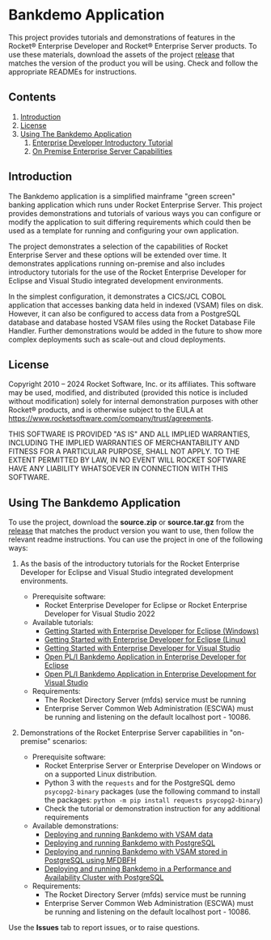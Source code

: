# Bankdemo Application
This project provides tutorials and demonstrations of features in the Rocket&reg; Enterprise Developer and Rocket&reg; Enterprise Server products.
To use these materials, download the assets of the project [release](https://github.com/RocketSoftware/BankDemo/releases) that matches the version of the product you will be using. Check and follow the appropriate READMEs for instructions.

## Contents

1. [Introduction](#intro)
1. [License](#license)
1. [Using The Bankdemo Application](#using)
    1. [Enterprise Developer Introductory Tutorial](#tutorial)
    1. [On Premise Enterprise Server Capabilities](#onprem)


## <a name="intro"></a>Introduction

The Bankdemo application is a simplified mainframe "green screen" banking application which runs under Rocket
Enterprise Server. This project provides demonstrations and tutorials of various ways you can configure or modify the application
to suit differing requirements which could then be used as a template for running and configuring your own application.

The project demonstrates a selection of the capabilities of Rocket Enterprise Server and these options will be extended over time. 
It demonstrates applications running on-premise and also includes introductory tutorials for the use of
the Rocket Enterprise Developer for Eclipse and Visual Studio integrated development environments.

In the simplest configuration, it demonstrates a CICS/JCL COBOL application that accesses banking data held in indexed (VSAM) files on disk. However, it can also be configured to access data from a PostgreSQL database and database hosted VSAM files using the Rocket Database File Handler. Further demonstrations would be added in the future to show more complex deployments such as scale-out and cloud deployments.

## <a name="license"></a>License

Copyright 2010 – 2024 Rocket Software, Inc. or its affiliates. 
This software may be used, modified, and distributed 
(provided this notice is included without modification)
solely for internal demonstration purposes with other 
Rocket® products, and is otherwise subject to the EULA at
https://www.rocketsoftware.com/company/trust/agreements.

THIS SOFTWARE IS PROVIDED "AS IS" AND ALL IMPLIED
WARRANTIES, INCLUDING THE IMPLIED WARRANTIES OF
MERCHANTABILITY AND FITNESS FOR A PARTICULAR PURPOSE,
SHALL NOT APPLY.
TO THE EXTENT PERMITTED BY LAW, IN NO EVENT WILL 
ROCKET SOFTWARE HAVE ANY LIABILITY WHATSOEVER IN CONNECTION
WITH THIS SOFTWARE.


## <a name="using"></a>Using The Bankdemo Application
To use the project, download the **source.zip** or **source.tar.gz** from the [release](https://github.com/RocketSoftware/BankDemo/releases) that matches the product version you want to use, then follow the relevant readme instructions. You can use the project in one of the following ways:
1. <a name="tutorial"></a> As the basis of the introductory tutorials for the Rocket Enterprise Developer for Eclipse and Visual Studio integrated development environments.
    - Prerequisite software: 
        - Rocket Enterprise Developer for Eclipse or Rocket Enterprise Developer for Visual Studio 2022
    - Available tutorials:
        - [Getting Started with Enterprise Developer for Eclipse (Windows)](tutorial/gettingstarted/eclipse/README.md)
        - [Getting Started with Enterprise Developer for Eclipse (Linux)](tutorial/gettingstarted/eclipseux/readme.md)
        - [Getting Started with Enterprise Developer for Visual Studio](tutorial/gettingstarted/visualstudio/readme.md)
        - [Open PL/I Bankdemo Application in Enterprise Developer for Eclipse](tutorial/gettingstarted/eclipse/PLIDemo.md)
        - [Open PL/I Bankdemo Application in Enterprise Development for Visual Studio](tutorial/gettingstarted/visualstudio/PLIDemo.md)
    - Requirements: 
        - The Rocket Directory Server (mfds) service must be running
        - Enterprise Server Common Web Administration (ESCWA) must be running and listening on the default localhost port - 10086.

2. <a name="onprem"></a> Demonstrations of the Rocket Enterprise Server capabilities in "on-premise" scenarios:
    - Prerequisite software: 
        - Rocket Enterprise Server or Enterprise Developer on Windows or on a supported Linux distribution.
        - Python 3 with the `requests` and for the PostgreSQL demo `psycopg2-binary` packages (use the following command to install the packages: `python -m pip install requests psycopg2-binary`)
        - Check the tutorial or demonstration instruction for any additional requirements
    - Available demonstrations:
        - [Deploying and running Bankdemo with VSAM data](demos/onprem/vsam/README.md) 
        - [Deploying and running Bankdemo with PostgreSQL](demos/onprem/psql/README.md) 
        - [Deploying and running Bankdemo with VSAM stored in PostgreSQL using MFDBFH](demos/onprem/psqlmfdbfh/README.md) 
        - [Deploying and running Bankdemo in a Performance and Availability Cluster with PostgreSQL](demos/onprem/psqlpac/README.md) 
    - Requirements: 
        - The Rocket Directory Server (mfds) service must be running
        - Enterprise Server Common Web Administration (ESCWA) must be running and listening on the default localhost port - 10086.

Use the **Issues** tab to report issues, or to raise questions.
